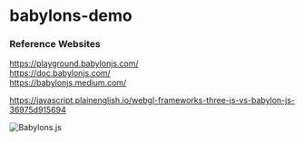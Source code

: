 # babylons-demo

### Reference Websites
https://playground.babylonjs.com/ \
https://doc.babylonjs.com/ \
https://babylonjs.medium.com/ 

https://javascript.plainenglish.io/webgl-frameworks-three-js-vs-babylon-js-36975d915694

![Babylons.js](./Demo.png)
